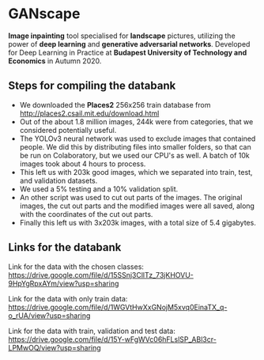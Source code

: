 # GANscape
**Image inpainting** tool specialised for **landscape** pictures, utilizing the power of **deep learning** and **generative adversarial networks**. Developed for Deep Learning in Practice at **Budapest University of Technology and Economics** in Autumn 2020.

## Steps for compiling the databank
- We downloaded the **Places2** 256x256 train database from http://places2.csail.mit.edu/download.html
- Out of the about 1.8 million images, 244k were from categories, that we considered potentially useful.
- The YOLOv3 neural network was used to exclude images that contained people. We did this by distributing files into smaller folders, so that can be run on Colaboratory, but we used our CPU's as well. A batch of 10k images took about 4 hours to process.
- This left us with 203k good images, which we separated into train, test, and validation datasets.
- We used a 5% testing and a 10% validation split.
- An other script was used to cut out parts of the images. The original images, the cut out parts and the modified images were all saved, along with the coordinates of the cut out parts.
- Finally this left us with 3x203k images, with a total size of 5.4 gigabytes.

## Links for the databank

Link for the data with the chosen classes:
https://drive.google.com/file/d/15SSnj3CllTz_73jKHOVU-9HpYgRpxAYm/view?usp=sharing

Link for the data with only train data:
https://drive.google.com/file/d/1WGVtHwXxGNojM5xvq0EinaTX_q-o_rUA/view?usp=sharing

Link for the data with train, validation and test data:
https://drive.google.com/file/d/15Y-wFgWVc06hFLslSP_ABl3cr-LPMwOQ/view?usp=sharing
